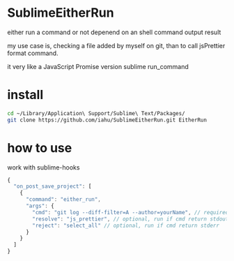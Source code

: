# SublimeEitherRun

either run a command or not depenend on an shell command output result

my use case is, checking a file added by myself on git, than to call jsPrettier format command.

it very like a JavaScript Promise version sublime run_command


# install

```sh
cd ~/Library/Application\ Support/Sublime\ Text/Packages/
git clone https://github.com/iahu/SublimeEitherRun.git EitherRun
```

# how to use

work with sublime-hooks

```js
{
  "on_post_save_project": [
    {
      "command": "either_run",
      "args": {
        "cmd": "git log --diff-filter=A --author=yourName", // required
        "resolve": "js_prettier", // optional, run if cmd return stdout
        "reject": "select_all" // optional, run if cmd return stderr
      }
    }
  ]
}
```
